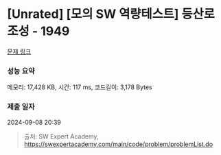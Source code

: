 # [Unrated] [모의 SW 역량테스트] 등산로 조성 - 1949 

[문제 링크](https://swexpertacademy.com/main/code/problem/problemDetail.do?contestProbId=AV5PoOKKAPIDFAUq) 

### 성능 요약

메모리: 17,428 KB, 시간: 117 ms, 코드길이: 3,178 Bytes

### 제출 일자

2024-09-08 20:39



> 출처: SW Expert Academy, https://swexpertacademy.com/main/code/problem/problemList.do